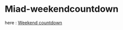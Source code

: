# Miad-weekendcountdown

here :️ [Weekend countdown](https://sbrycbc.github.io/calculator/ "Weekend contdown")
